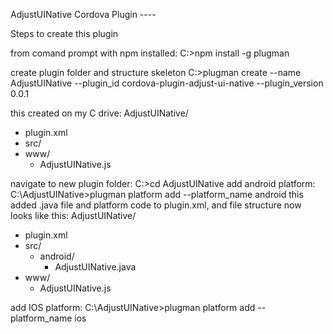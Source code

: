 
AdjustUINative Cordova Plugin ----

Steps to create this plugin

from comand prompt with npm installed:
C:\>npm install -g plugman

create plugin folder and structure skeleton
C:\>plugman create --name AdjustUINative --plugin_id cordova-plugin-adjust-ui-native --plugin_version 0.0.1

this created on my C drive:
AdjustUINative/
- plugin.xml
- src/
- www/
   - AdjustUINative.js


navigate to new plugin folder:
C:\>cd AdjustUINative
add android platform:
C:\AdjustUINative>plugman platform add --platform_name android
this added .java file and platform code to plugin.xml,
and file structure now looks like this:
AdjustUINative/
- plugin.xml
- src/
  - android/
     - AdjustUINative.java
- www/
   - AdjustUINative.js


add IOS platform:
C:\AdjustUINative>plugman platform add --platform_name ios